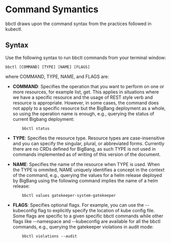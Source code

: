 # Command Symantics

bbctl draws upon the command syntax from the practices followed in kubectl.

## Syntax

Use the following syntax to run bbctl commands from your terminal window:

```
bbctl [COMMAND] [TYPE] [NAME] [FLAGS]
```

where COMMAND, TYPE, NAME, and FLAGS are:

* __COMMAND__: Specifies the operation that you want to perform on one or more resources, for example list, get. This applies in situations where we have a specific resource and the usage of REST style verb and resource is appropriate. However, in some cases, the command does not apply to a specific resource but the BigBang deployment as a whole, so using the operation name is enough, e.g., querying the status of current Bigbang deployment:
    ```
        bbctl status
    ```
* __TYPE__: Specifies the resource type. Resource types are case-insensitive and you can specify the singular, plural, or abbreviated forms. Currently there are no CRDs defined for BigBang, as such TYPE is not used in commands implemented as of writing of this version of the document.
* __NAME__: Specifies the name of the resource when TYPE is used. When the TYPE is ommited, NAME uniquely identifies a concept in the context of the command, e.g., querying the values for a helm release deployed by BigBang using the following command implies the name of a helm release:
    ```
        bbctl values gatekeeper-system-gatekeeper
    ```

* __FLAGS__: Specifies optional flags. For example, you can use the --kubeconfig flag to explicitly specify the location of kube config file. Some flags are specific to a given specific bbctl commands while other flags like --namespace and --kubeconfig are available for all the bbctl commands, e.g., querying the gatekeeper violations in audit mode:
    ```
        bbctl violations --audit
    ```